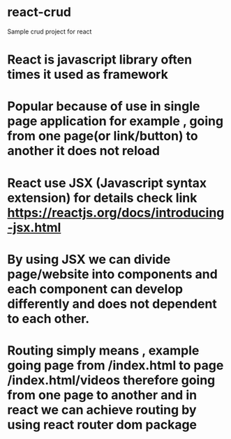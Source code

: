 # react-crud
Sample crud project for react

# React is javascript library often times it used as framework

# Popular because of use in single page application for example , going from one page(or link/button) to another it does not reload

# React use JSX (Javascript syntax extension) for details check link https://reactjs.org/docs/introducing-jsx.html

# By using JSX we can divide page/website into components and each component can develop differently and does not dependent to each other.

# Routing simply means , example going page from /index.html to page /index.html/videos therefore going from one page to another and in react we can achieve routing by using react router dom package
